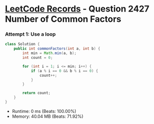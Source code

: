 # [LeetCode Records](../../README.md) - Question 2427 Number of Common Factors

### Attempt 1: Use a loop
```java
class Solution {
    public int commonFactors(int a, int b) {
        int min = Math.min(a, b);
        int count = 0;

        for (int i = 1; i <= min; i++) {
            if (a % i == 0 && b % i == 0) {
                count++;
            }
        }

        return count;
    }
}
```
- Runtime: 0 ms (Beats: 100.00%)
- Memory: 40.04 MB (Beats: 71.92%)

<br>
